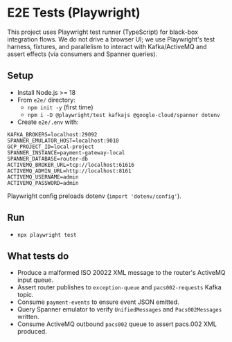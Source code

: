 # E2E Tests (Playwright)

This project uses Playwright test runner (TypeScript) for black-box integration flows. We do not drive a browser UI; we use Playwright's test harness, fixtures, and parallelism to interact with Kafka/ActiveMQ and assert effects (via consumers and Spanner queries).

## Setup
- Install Node.js >= 18
- From `e2e/` directory:
  - `npm init -y` (first time)
  - `npm i -D @playwright/test kafkajs @google-cloud/spanner dotenv`
- Create `e2e/.env` with:
```
KAFKA_BROKERS=localhost:29092
SPANNER_EMULATOR_HOST=localhost:9010
GCP_PROJECT_ID=local-project
SPANNER_INSTANCE=payment-gateway-local
SPANNER_DATABASE=router-db
ACTIVEMQ_BROKER_URL=tcp://localhost:61616
ACTIVEMQ_ADMIN_URL=http://localhost:8161
ACTIVEMQ_USERNAME=admin
ACTIVEMQ_PASSWORD=admin
```
Playwright config preloads dotenv (`import 'dotenv/config'`).

## Run
- `npx playwright test`

## What tests do
- Produce a malformed ISO 20022 XML message to the router's ActiveMQ input queue.
- Assert router publishes to `exception-queue` and `pacs002-requests` Kafka topic.
- Consume `payment-events` to ensure event JSON emitted.
- Query Spanner emulator to verify `UnifiedMessages` and `Pacs002Messages` written.
- Consume ActiveMQ outbound `pacs002` queue to assert pacs.002 XML produced.

